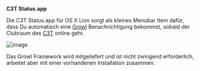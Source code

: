 **C3T Status.app**

Die C3T Status.app für OS X Lion sorgt als kleines Menubar Item dafür, dass Du automatisch eine [Growl](http://growl.info/) Benachrichtigung bekommst, sobald der Clubraum des [C3T](http://c3t.de) online geht.

![image](http://f.cl.ly/items/1N2u442T1e3g1S2R271S/c3t_status_online.png)

Das Growl Framework wird mitgeliefert und ist nicht zwingend erforderlich, arbeitet aber mit einer vorhandenen Installation zusammen.



